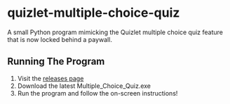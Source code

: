 # quizlet-multiple-choice-quiz

A small Python program mimicking the Quizlet multiple choice quiz feature that is now locked behind a paywall.

## Running The Program

1. Visit the [releases page]([url](https://github.com/gitmetheberk/quizlet-multiple-choice-quiz/releases/tag/1.0.0))
2. Download the latest Multiple_Choice_Quiz.exe
3. Run the program and follow the on-screen instructions!
